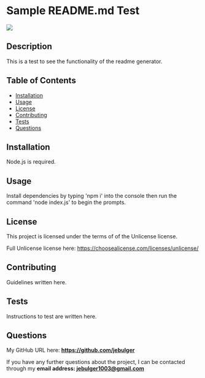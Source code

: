 
  # Sample README.md Test

  ![](https://img.shields.io/badge/license-Unlicense-blue)


  ## Description
  This is a test to see the functionality of the readme generator.

  ## Table of Contents
  - [Installation](#installation)
  - [Usage](#usage)
  - [License](#license)
  - [Contributing](#contributing)
  - [Tests](#tests)
  - [Questions](#questions)

  ## Installation
  Node.js is required.

  ## Usage
  Install dependencies by typing 'npm i' into the console then run the command 'node index.js' to begin the prompts.

  ## License
  
  This project is licensed under the terms of
  of the Unlicense license.

  Full Unlicense license here: https://choosealicense.com/licenses/unlicense/
  

  ## Contributing
  Guidelines written here.

  ## Tests
  Instructions to test are written here.

  ## Questions
  My GitHub URL here: <strong>https://github.com/jebulger</strong>

  If you have any further questions about the project, I can be contacted through my <strong>email address: jebulger1003@gmail.com</strong>
